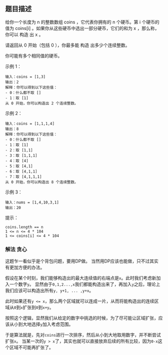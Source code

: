 ## 题目描述
给你一个长度为 n 的整数数组 coins ，它代表你拥有的 n 个硬币。第 i 个硬币的值为 coins[i] 。如果你从这些硬币中选出一部分硬币，它们的和为 x ，那么称，你可以 构造 出 x 。

请返回从 0 开始（包括 0 ），你最多能 构造 出多少个连续整数。

你可能有多个相同值的硬币。

示例 1：
```
输入：coins = [1,3]
输出：2
解释：你可以得到以下这些值：
- 0：什么都不取 []
- 1：取 [1]
从 0 开始，你可以构造出 2 个连续整数。
```
示例 2：
```
输入：coins = [1,1,1,4]
输出：8
解释：你可以得到以下这些值：
- 0：什么都不取 []
- 1：取 [1]
- 2：取 [1,1]
- 3：取 [1,1,1]
- 4：取 [4]
- 5：取 [4,1]
- 6：取 [4,1,1]
- 7：取 [4,1,1,1]
从 0 开始，你可以构造出 8 个连续整数。
```
示例 3：
```
输入：nums = [1,4,10,3,1]
输出：20
```

提示：
```
coins.length == n
1 <= n <= 4 * 104
1 <= coins[i] <= 4 * 104
```

### 解法 贪心
这题乍一看似乎是个背包问题，要用DP做。
当然用DP应该也能做，只不过其实有更加方便的办法。

假设在某个时刻，我们能够构造出的最大连续值的右端点是`x`。此时我们考虑新加入一个数字`y`。
显然由于`0,1,2...,x`我们都能构造出来了，再加入`y`之后，理论上我们应该可以构造出所有`y, y+1, ... ,y+x`。

此时如果还有`y <= x`，那么两个区域就可以连成一片，从而将能构造出的连续区域从`0`到`x`扩张到`0`到`x+y`。

按照这个逻辑，显然我们从给定的数字中挑选的时候，为了尽可能让区域扩张，应该从小到大地选择`y`加入考虑范围。

于是算法就是，先对`coins`进行一次排序，然后从小到大地取用数字，并不断尝试扩张`x`。
当某一次的`y > x`了，其实也就可以直接放弃后续的所有比较，因为`0-x`这个区域不可能再扩张了。
